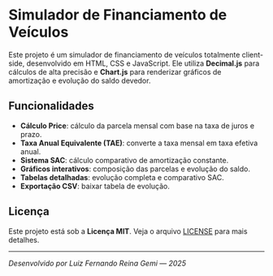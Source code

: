 # Simulador de Financiamento de Veículos

Este projeto é um simulador de financiamento de veículos totalmente client-side, desenvolvido em HTML, CSS e JavaScript. Ele utiliza **Decimal.js** para cálculos de alta precisão e **Chart.js** para renderizar gráficos de amortização e evolução do saldo devedor.

## Funcionalidades

* **Cálculo Price**: cálculo da parcela mensal com base na taxa de juros e prazo.
* **Taxa Anual Equivalente (TAE)**: converte a taxa mensal em taxa efetiva anual.
* **Sistema SAC**: cálculo comparativo de amortização constante.
* **Gráficos interativos**: composição das parcelas e evolução do saldo.
* **Tabelas detalhadas**: evolução completa e comparativo SAC.
* **Exportação CSV**: baixar tabela de evolução.

## Licença

Este projeto está sob a **Licença MIT**. Veja o arquivo [LICENSE](LICENSE) para mais detalhes.

---

*Desenvolvido por Luiz Fernando Reina Gemi — 2025*
